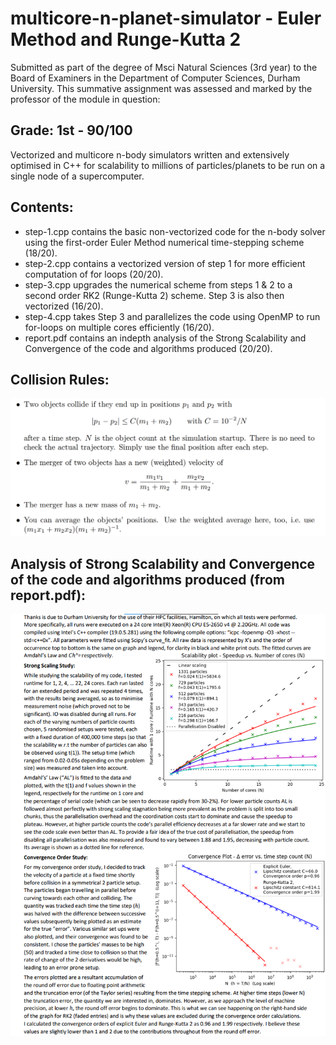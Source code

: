 # multicore-n-planet-simulator - Euler Method and Runge-Kutta 2
Submitted as part of the degree of Msci Natural Sciences (3rd year) to the Board of Examiners in the Department of Computer Sciences, Durham University. 
This summative assignment was assessed and marked by the professor of the module in question:
## Grade: 1st - 90/100
Vectorized and multicore n-body simulators written and extensively optimised in C++ for scalability to millions of particles/planets to be run on a single node of a supercomputer.

## Contents:
* step-1.cpp contains the basic non-vectorized code for the n-body solver using the first-order Euler Method numerical time-stepping scheme (18/20).
* step-2.cpp contains a vectorized version of step 1 for more efficient computation of for loops (20/20).
* step-3.cpp upgrades the numerical scheme from steps 1 & 2 to a second order RK2 (Runge-Kutta 2) scheme. Step 3 is also then vectorized (16/20).
* step-4.cpp takes Step 3 and parallelizes the code using OpenMP to run for-loops on multiple cores efficiently (16/20).
* report.pdf contains an indepth analysis of the Strong Scalability and Convergence of the code and algorithms produced (20/20).

## Collision Rules:
![Rules](rules.png?raw=true "Rules")

## Analysis of Strong Scalability and Convergence of the code and algorithms produced (from report.pdf):
![Report](report.png?raw=true "Report")
